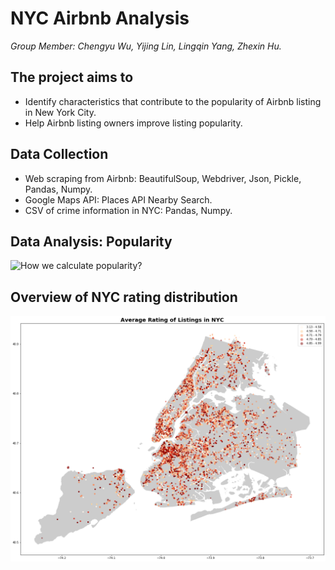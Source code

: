 # NYC Airbnb Analysis
*Group Member: Chengyu Wu, Yijing Lin, Lingqin Yang, Zhexin Hu.*

## The project aims to
* Identify characteristics that contribute to the popularity of Airbnb listing in New York City.
* Help Airbnb listing owners improve listing popularity.

## Data Collection
* Web scraping from Airbnb: BeautifulSoup, Webdriver, Json, Pickle, Pandas, Numpy.
* Google Maps API: Places API Nearby Search.
* CSV of crime information in NYC: Pandas, Numpy.

## Data Analysis: Popularity
![How we calculate popularity?](popularity.png)







## Overview of NYC rating distribution
![Average Rating of Listings in NYC](/plot/heatmap/avg_rate_nyc.png)
